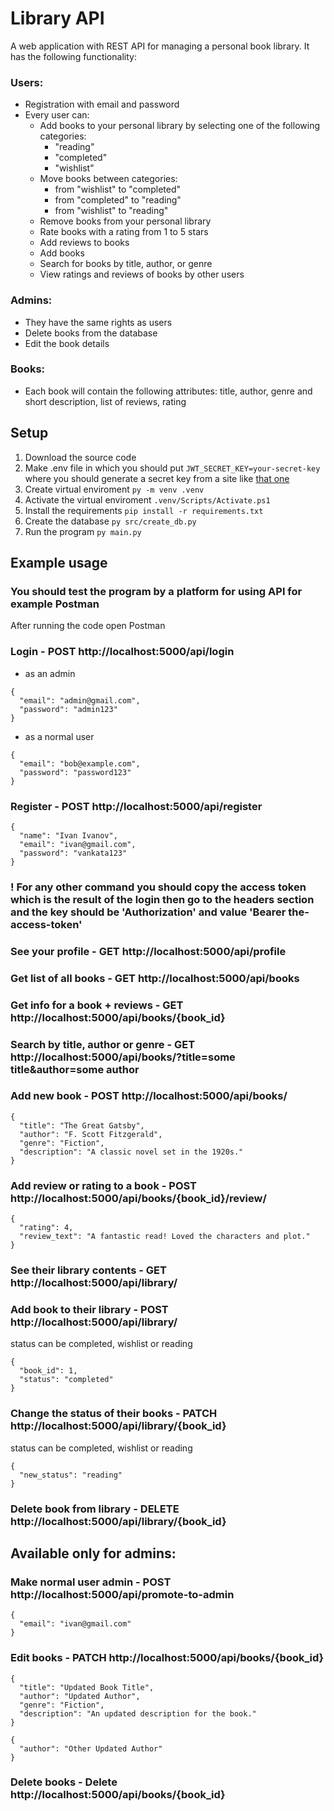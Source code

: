 # Library API
A web application with REST API for managing a personal book library. It has the following functionality:
### Users:
* Registration with email and password
* Every user can:
  * Add books to your personal library by selecting one of the following categories:
    * "reading"
    * "completed"
    * "wishlist"
  * Move books between categories:
    * from "wishlist" to "completed"
    * from "completed" to "reading"
    * from "wishlist" to "reading"
  * Remove books from your personal library
  * Rate books with a rating from 1 to 5 stars
  * Add reviews to books
  * Add books
  * Search for books by title, author, or genre
  * View ratings and reviews of books by other users
### Admins:
* They have the same rights as users 
* Delete books from the database
* Edit the book details
### Books:
* Each book will contain the following attributes: title, author, genre and short description, list of reviews, rating
## Setup
1. Download the source code
2. Make .env file in which you should put `JWT_SECRET_KEY=your-secret-key` where you should generate a secret key from a site like [that one](https://jwtsecret.com/generate)
2. Create virtual enviroment `py -m venv .venv`
3. Activate the virtual enviroment `.venv/Scripts/Activate.ps1`
4. Install the requirements `pip install -r requirements.txt`
5. Create the database `py src/create_db.py`
6. Run the program `py main.py`
## Example usage
### You should test the program by a platform for using API for example Postman
After running the code open Postman
### Login - POST http://localhost:5000/api/login
- as an admin 
```
{
  "email": "admin@gmail.com",
  "password": "admin123"
}
```
- as a normal user
```
{
  "email": "bob@example.com",
  "password": "password123"
}
```
### Register - POST http://localhost:5000/api/register
```
{
  "name": "Ivan Ivanov",
  "email": "ivan@gmail.com",
  "password": "vankata123"
}
```
### ! For any other command you should copy the access token which is the result of the login then go to the headers section and the key should be 'Authorization' and value 'Bearer the-access-token'
### See your profile - GET http://localhost:5000/api/profile
### Get list of all books - GET http://localhost:5000/api/books
### Get info for a book + reviews - GET http://localhost:5000/api/books/{book_id}
### Search by title, author or genre - GET http://localhost:5000/api/books/?title=some title&author=some author
### Add new book - POST http://localhost:5000/api/books/
```
{
  "title": "The Great Gatsby",
  "author": "F. Scott Fitzgerald",
  "genre": "Fiction",
  "description": "A classic novel set in the 1920s."
}
```
### Add review or rating to a book - POST http://localhost:5000/api/books/{book_id}/review/
```
{
  "rating": 4,
  "review_text": "A fantastic read! Loved the characters and plot."
}
```
### See their library contents - GET  http://localhost:5000/api/library/
### Add book to their library - POST http://localhost:5000/api/library/ 
status can be completed, wishlist or reading
```
{
  "book_id": 1,
  "status": "completed"
}
```
### Change the status of their books - PATCH http://localhost:5000/api/library/{book_id}
status can be completed, wishlist or reading
```
{
  "new_status": "reading"
}
```
### Delete book from library - DELETE http://localhost:5000/api/library/{book_id}
## Available only for admins:
### Make normal user admin - POST http://localhost:5000/api/promote-to-admin
```
{
  "email": "ivan@gmail.com"
}
```
### Edit books - PATCH http://localhost:5000/api/books/{book_id}
```
{
  "title": "Updated Book Title",
  "author": "Updated Author",
  "genre": "Fiction",
  "description": "An updated description for the book."
}
```
```
{
  "author": "Other Updated Author"
}
```
### Delete books - Delete http://localhost:5000/api/books/{book_id}
